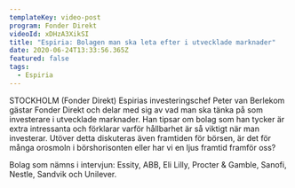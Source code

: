 ```yaml
---
templateKey: video-post
program: Fonder Direkt
videoId: xDHzA3XikSI
title: "Espiria: Bolagen man ska leta efter i utvecklade marknader"
date: 2020-06-24T13:33:56.365Z
featured: false
tags:
  - Espiria
---
```

STOCKHOLM (Fonder Direkt) Espirias investeringschef Peter van Berlekom gästar Fonder Direkt och delar med sig av vad man ska tänka på som investerare i utvecklade marknader. Han tipsar om bolag som han tycker är extra intressanta och förklarar varför hållbarhet är så viktigt när man investerar. Utöver detta diskuteras även framtiden för börsen, är det för många orosmoln i börshorisonten eller har vi en ljus framtid framför oss?

Bolag som nämns i intervjun: Essity, ABB, Eli Lilly, Procter & Gamble, Sanofi, Nestle, Sandvik och Unilever.